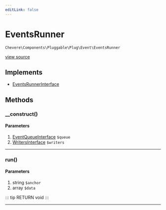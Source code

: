 ```yaml
---
editLink: false
---
```


# EventsRunner

`Chevere\Components\Pluggable\Plug\Event\EventsRunner`

[view source](https://github.com/chevere/chevere/blob/master/Pluggable/Plug/Event/EventsRunner.php)

## Implements

- [EventsRunnerInterface](../../../../Interfaces/Pluggable/Plug/Event/EventsRunnerInterface.md)

## Methods

### __construct()

#### Parameters

1. [EventQueueInterface](../../../../Interfaces/Pluggable/Plug/Event/EventQueueInterface.md) `$queue`
2. [WritersInterface](../../../../Interfaces/Writer/WritersInterface.md) `$writers`

---

### run()

#### Parameters

1. string `$anchor`
2. array `$data`

::: tip RETURN
void
:::

---
